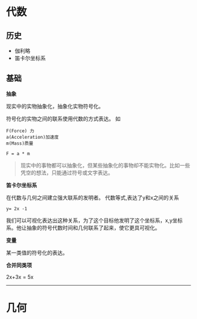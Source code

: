 # 代数

## 历史

- 伽利略
- 笛卡尔坐标系

## 基础

**抽象**

现实中的实物抽象化，抽象化实物符号化。

符号化的实物之间的联系使用代数的方式表达。
如
```
F(Force) 力 
a(Acceleration)加速度
m(Mass)质量

F = a * m 
```
>现实中的事物都可以抽象化，但某些抽象化的事物却不能实物化。比如一些凭空的想法，只能通过符号或文字表达。

**笛卡尔坐标系**

在代数与几何之间建立强大联系的发明者。
代数等式,表达了y和x之间的关系
```
y= 2x -1
```
我们可以可视化表达出这种关系，为了这个目标他发明了这个坐标系，x,y坐标系。他让抽象的符号代数时间和几何联系了起来，使它更具可视化。

**变量**

某一类值的符号化的表达。

**合并同类项**

2x+3x = 5x

****









##
# 几何
